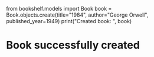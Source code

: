 from bookshelf.models import Book
book = Book.objects.create(title="1984", author="George Orwell", published_year=1949)
print("Created book: ", book)
# Book successfully created